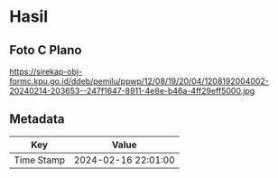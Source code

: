 # Hasil

## Foto C Plano

https://sirekap-obj-formc.kpu.go.id/ddeb/pemilu/ppwp/12/08/19/20/04/1208192004002-20240214-203653--247f1647-8911-4e8e-b46a-4ff29eff5000.jpg


## Metadata

| Key        | Value               |
| ---------- | ------------------- |
| Time Stamp | 2024-02-16 22:01:00 |



